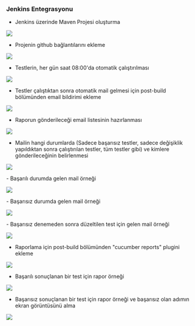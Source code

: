 <h3> Jenkins Entegrasyonu </h3>

 - Jenkins üzerinde Maven Projesi oluşturma
 <p >
<img src="https://github.com/AliOzkn/EnocaTask/assets/107454207/9de2db86-623e-414f-9cd0-f18c665726e3"/>
 </p>

  - Projenin github bağlantılarını ekleme
 <p>
<img src="https://github.com/AliOzkn/EnocaTask/assets/107454207/9a66c1de-f8a6-4ad5-8553-4921e79ef16b"/>
 </p>

  - Testlerin, her gün saat 08:00'da otomatik çalıştırılması
 <p>
<img src="https://github.com/AliOzkn/EnocaTask/assets/107454207/74ca75d7-e6de-4aff-ba13-8b9af834de02"/>
 </p>

 - Testler çalıştıktan sonra otomatik mail gelmesi için post-build bölümünden email bildirimi ekleme
 <p >
<img src="https://github.com/AliOzkn/EnocaTask/assets/107454207/502b1487-93c2-4a9a-92a3-01bf55432c60"/>
 </p>

 - Raporun gönderileceği email listesinin hazırlanması
 <p>
<img src="https://github.com/AliOzkn/EnocaTask/assets/107454207/eef1bc9d-e5bb-4c7a-92fc-6558e0882629"/>
 </p>

 - Mailin hangi durumlarda (Sadece başarısız testler, sadece değişiklik yapıldıktan sonra çalıştırılan testler, tüm testler gibi) ve kimlere gönderileceğinin belirlenmesi
 <p >
<img src="https://github.com/AliOzkn/EnocaTask/assets/107454207/7da7d92e-8c5b-4b1e-9978-25c344c26980"/>
 </p>
  - Başarılı durumda gelen mail örneği
 <p >
<img src="https://github.com/AliOzkn/EnocaTask/assets/107454207/12b6bbf9-3cd0-46cd-a5f9-fd79f2a6d7ed"/>
 </p>
  - Başarısız durumda gelen mail örneği
 <p >
<img src="https://github.com/AliOzkn/EnocaTask/assets/107454207/a4f9bf64-527c-4ddb-abb3-14015e7429af"/>
 </p>
 - Başarısız denemeden sonra düzeltilen test için gelen mail örneği
 <p >
<img src="https://github.com/AliOzkn/EnocaTask/assets/107454207/37ad13a6-abdf-40d1-9c3c-ac5e9f28ca27"/>
 </p>

  - Raporlama için post-build bölümünden "cucumber reports" plugini ekleme
 <p >
<img src="https://github.com/AliOzkn/EnocaTask/assets/107454207/733d5f89-57f8-4c0b-9a20-f1190ed2ee97"/>
 </p>

- Başarılı sonuçlanan bir test için rapor örneği
 <p >
<img src="https://github.com/AliOzkn/EnocaTask/assets/107454207/6f32449f-3a44-42e5-ba52-b7717dc7bf27"/>
 </p>

 - Başarısız sonuçlanan bir test için rapor örneği ve başarısız olan adımın ekran görüntüsünü alma
 <p>
<img src="https://github.com/AliOzkn/EnocaTask/assets/107454207/ca690633-1818-4394-b4ce-afb79a3d8c1a"/>
 </p>
 
